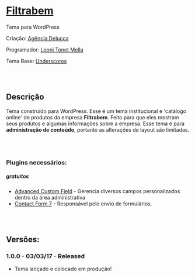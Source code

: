 # [Filtrabem](#)
Tema para WordPress

Criação: [Agência Delucca](http://www.agenciadelucca.com.br)

Programador: [Leoni Tonet Mella](http://leonimella.com)

Tema Base: [Underscores](http://underscores.me)

<br>
<br>

## Descrição

Tema construído para WordPress. Esse é um tema institucional e 'catálogo online' de produtos da empresa __Filtrabem__. Feito para que eles mostram seus produtos e algumas informações sobre a empresa.
Esse tema é para __administração de conteúdo__, portanto as alterações de layout são limitadas.

<br>
<br>

### Plugins necessários:
##### gratuitos

* [Advanced Custom Field](https://wordpress.org/plugins/advanced-custom-fields/) - Gerencia diversos campos personalizados dentro da área administrativa
* [Contact Form 7](https://wordpress.org/plugins/contact-form-7/) - Responsável pelo envio de formulários.

<br>
<br>

## Versões:

### 1.0.0 - 03/03/17 - Released
* Tema lançado e colocado em produção!

<br>
<br>